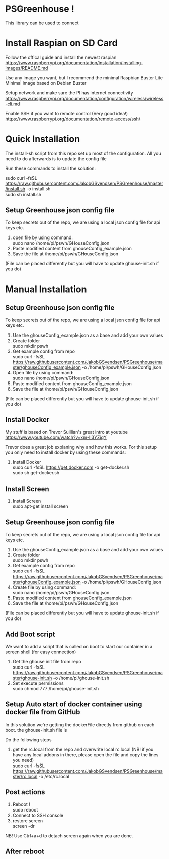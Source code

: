 # PSGreenhouse !

This library can be used to connect

# Install Raspian on SD Card

Follow the offical guide and install the newest raspian
https://www.raspberrypi.org/documentation/installation/installing-images/README.md

Use any image you want, but I recommend the minimal
Raspbian Buster Lite
Minimal image based on Debian Buster

Setup network and make sure the PI has internet connectivity
https://www.raspberrypi.org/documentation/configuration/wireless/wireless-cli.md

Enable SSH if you want to remote control (Very good idea!)
https://www.raspberrypi.org/documentation/remote-access/ssh/

# Quick Installation

The install-sh script from this repo set up most of the configuration.
All you need to do afterwards is to update the config file

Run these commands to install the solution:

sudo curl -fsSL https://raw.githubusercontent.com/JakobGSvendsen/PSGreenhouse/master/install.sh -o install.sh  
sudo sh install.sh  

## Setup Greenhouse json config file

To keep secrets out of the repo, we are using a local json config file for api keys etc.

1. open file by using command:  
sudo nano /home/pi/pswh/GHouseConfig.json  
1. Paste modified content from ghouseConfig_example.json  
1. Save the file at  /home/pi/pswh/GHouseConfig.json  

(File can be placed differently but you will have to update ghouse-init.sh if you do)

# Manual Installation

## Setup Greenhouse json config file

To keep secrets out of the repo, we are using a local json config file for api keys etc.

1. Use the ghouseConfig_example.json as a base and add your own values  
1. Create folder  
sudo mkdir pswh  
1. Get example config from repo  
sudo curl -fsSL https://raw.githubusercontent.com/JakobGSvendsen/PSGreenhouse/master/ghouseConfig_example.json -o /home/pi/pswh/GHouseConfig.json  
1. Open file by using command:  
sudo nano /home/pi/pswh/GHouseConfig.json  
1. Paste modified content from ghouseConfig_example.json  
1. Save the file at  /home/pi/pswh/GHouseConfig.json  

(File can be placed differently but you will have to update ghouse-init.sh if you do)

## Install Docker 

My stuff is based on Trevor Suillian's great intro at youtube
https://www.youtube.com/watch?v=xm-II3YZiqY

Trevor does a great job explaning why and how this works.
For this setup you only need to install docker by using these commands:

1. Install Docker  
sudo curl -fsSL https://get.docker.com -o get-docker.sh  
sudo sh get-docker.sh  

## Install Screen  

1. Install Screen  
sudo apt-get install screen  

## Setup Greenhouse json config file

To keep secrets out of the repo, we are using a local json config file for api keys etc.

1. Use the ghouseConfig_example.json as a base and add your own values  
1. Create folder  
sudo mkdir pswh  
1. Get example config from repo  
sudo curl -fsSL https://raw.githubusercontent.com/JakobGSvendsen/PSGreenhouse/master/ghouseConfig_example.json -o /home/pi/pswh/GHouseConfig.json  
1. Create file by using command:  
sudo nano /home/pi/pswh/GHouseConfig.json  
1. Paste modified content from ghouseConfig_example.json  
1. Save the file at  /home/pi/pswh/GHouseConfig.json  

(File can be placed differently but you will have to update ghouse-init.sh if you do)

## Add Boot script

We want to add a script that is called on boot to start our container in a screen shell (for easy connection)

1. Get the ghouse init file from repo  
sudo curl -fsSL https://raw.githubusercontent.com/JakobGSvendsen/PSGreenhouse/master/ghouse-init.sh -o /home/pi/ghouse-init.sh  
1. Set execute permissions  
sudo chmod 777 /home/pi/ghouse-init.sh  

## Setup Auto start of docker container using docker file from GitHub

In this solution we're getting the dockerFile directly from github on each boot.
the ghouse-init.sh file is 

Do the following steps
1. get the rc.local from the repo and overwrite local rc.local (NB! if you have any local addons in there, please open the file and copy the lines you need)  
sudo curl -fsSL https://raw.githubusercontent.com/JakobGSvendsen/PSGreenhouse/master/rc.local -o /etc/rc.local  

## Post actions
1. Reboot !  
sudo reboot
1. Connect to SSH console  
1. restore screen  
screen -dr

NB! Use Ctrl+a+d to detach screen again when you are done.



## After reboot

